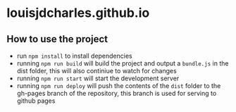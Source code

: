 # louisjdcharles.github.io
## How to use the project
- run `npm install` to install dependencies
- running `npm run build` will build the project and output a `bundle.js` in the dist folder, this will also continiue to watch for changes
- running `npm run start` will start the development server
- running `npm run deploy` will push the contents of the `dist` folder to the gh-pages branch of the repository, this branch is used for serving to github pages
